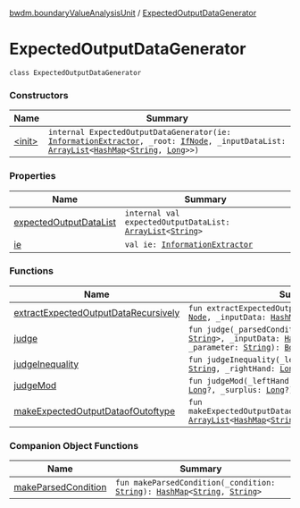 [bwdm.boundaryValueAnalysisUnit](../index.md) / [ExpectedOutputDataGenerator](./index.md)

# ExpectedOutputDataGenerator

`class ExpectedOutputDataGenerator`

### Constructors

| Name | Summary |
|---|---|
| [&lt;init&gt;](-init-.md) | `internal ExpectedOutputDataGenerator(ie: `[`InformationExtractor`](../../bwdm.information-store/-information-extractor/index.md)`, _root: `[`IfNode`](../../bwdm.information-store/-if-node/index.md)`, _inputDataList: `[`ArrayList`](http://docs.oracle.com/javase/6/docs/api/java/util/ArrayList.html)`<`[`HashMap`](http://docs.oracle.com/javase/6/docs/api/java/util/HashMap.html)`<`[`String`](https://kotlinlang.org/api/latest/jvm/stdlib/kotlin/-string/index.html)`, `[`Long`](https://kotlinlang.org/api/latest/jvm/stdlib/kotlin/-long/index.html)`>>)` |

### Properties

| Name | Summary |
|---|---|
| [expectedOutputDataList](expected-output-data-list.md) | `internal val expectedOutputDataList: `[`ArrayList`](http://docs.oracle.com/javase/6/docs/api/java/util/ArrayList.html)`<`[`String`](https://kotlinlang.org/api/latest/jvm/stdlib/kotlin/-string/index.html)`>` |
| [ie](ie.md) | `val ie: `[`InformationExtractor`](../../bwdm.information-store/-information-extractor/index.md) |

### Functions

| Name | Summary |
|---|---|
| [extractExpectedOutputDataRecursively](extract-expected-output-data-recursively.md) | `fun extractExpectedOutputDataRecursively(_node: `[`Node`](../../bwdm.information-store/-node/index.md)`, _inputData: `[`HashMap`](http://docs.oracle.com/javase/6/docs/api/java/util/HashMap.html)`<`[`String`](https://kotlinlang.org/api/latest/jvm/stdlib/kotlin/-string/index.html)`, `[`Long`](https://kotlinlang.org/api/latest/jvm/stdlib/kotlin/-long/index.html)`>): `[`Unit`](https://kotlinlang.org/api/latest/jvm/stdlib/kotlin/-unit/index.html) |
| [judge](judge.md) | `fun judge(_parsedCondition: `[`HashMap`](http://docs.oracle.com/javase/6/docs/api/java/util/HashMap.html)`<`[`String`](https://kotlinlang.org/api/latest/jvm/stdlib/kotlin/-string/index.html)`, `[`String`](https://kotlinlang.org/api/latest/jvm/stdlib/kotlin/-string/index.html)`>, _inputData: `[`HashMap`](http://docs.oracle.com/javase/6/docs/api/java/util/HashMap.html)`<`[`String`](https://kotlinlang.org/api/latest/jvm/stdlib/kotlin/-string/index.html)`, `[`Long`](https://kotlinlang.org/api/latest/jvm/stdlib/kotlin/-long/index.html)`>, _parameter: `[`String`](https://kotlinlang.org/api/latest/jvm/stdlib/kotlin/-string/index.html)`): `[`Boolean`](https://kotlinlang.org/api/latest/jvm/stdlib/kotlin/-boolean/index.html) |
| [judgeInequality](judge-inequality.md) | `fun judgeInequality(_leftHand: `[`Long`](https://kotlinlang.org/api/latest/jvm/stdlib/kotlin/-long/index.html)`?, _operator: `[`String`](https://kotlinlang.org/api/latest/jvm/stdlib/kotlin/-string/index.html)`, _rightHand: `[`Long`](https://kotlinlang.org/api/latest/jvm/stdlib/kotlin/-long/index.html)`?): `[`Boolean`](https://kotlinlang.org/api/latest/jvm/stdlib/kotlin/-boolean/index.html) |
| [judgeMod](judge-mod.md) | `fun judgeMod(_leftHand: `[`Long`](https://kotlinlang.org/api/latest/jvm/stdlib/kotlin/-long/index.html)`?, _rightHand: `[`Long`](https://kotlinlang.org/api/latest/jvm/stdlib/kotlin/-long/index.html)`?, _surplus: `[`Long`](https://kotlinlang.org/api/latest/jvm/stdlib/kotlin/-long/index.html)`?): `[`Boolean`](https://kotlinlang.org/api/latest/jvm/stdlib/kotlin/-boolean/index.html) |
| [makeExpectedOutputDataofOutoftype](make-expected-output-dataof-outoftype.md) | `fun makeExpectedOutputDataofOutoftype(_inputDataList: `[`ArrayList`](http://docs.oracle.com/javase/6/docs/api/java/util/ArrayList.html)`<`[`HashMap`](http://docs.oracle.com/javase/6/docs/api/java/util/HashMap.html)`<`[`String`](https://kotlinlang.org/api/latest/jvm/stdlib/kotlin/-string/index.html)`, `[`Long`](https://kotlinlang.org/api/latest/jvm/stdlib/kotlin/-long/index.html)`>>): `[`Unit`](https://kotlinlang.org/api/latest/jvm/stdlib/kotlin/-unit/index.html) |

### Companion Object Functions

| Name | Summary |
|---|---|
| [makeParsedCondition](make-parsed-condition.md) | `fun makeParsedCondition(_condition: `[`String`](https://kotlinlang.org/api/latest/jvm/stdlib/kotlin/-string/index.html)`): `[`HashMap`](http://docs.oracle.com/javase/6/docs/api/java/util/HashMap.html)`<`[`String`](https://kotlinlang.org/api/latest/jvm/stdlib/kotlin/-string/index.html)`, `[`String`](https://kotlinlang.org/api/latest/jvm/stdlib/kotlin/-string/index.html)`>` |
